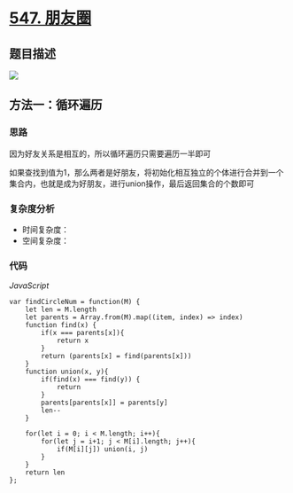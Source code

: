 # [547. 朋友圈](https://leetcode-cn.com/problems/friend-circles/)

## 题目描述

![](https://cdn.jsdelivr.net/gh/yummy-zc/image-warehouse/images/algorithmimage-20200715005305863.png)

## 方法一：循环遍历

### 思路

因为好友关系是相互的，所以循环遍历只需要遍历一半即可

如果查找到值为1，那么两者是好朋友，将初始化相互独立的个体进行合并到一个集合内，也就是成为好朋友，进行union操作，最后返回集合的个数即可

### 复杂度分析

- 时间复杂度：
- 空间复杂度：

### 代码

*JavaScript*

```JS
var findCircleNum = function(M) {
    let len = M.length
    let parents = Array.from(M).map((item, index) => index)
    function find(x) {
        if(x === parents[x]){
            return x
        }
        return (parents[x] = find(parents[x]))
    }
    function union(x, y){
        if(find(x) === find(y)) {
            return
        }
        parents[parents[x]] = parents[y]
        len--
    }

    for(let i = 0; i < M.length; i++){
        for(let j = i+1; j < M[i].length; j++){
            if(M[i][j]) union(i, j)
        }
    }
    return len
};
```
